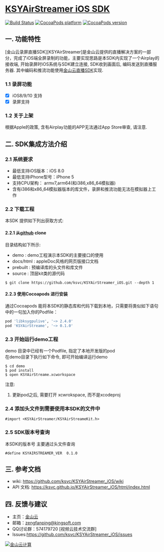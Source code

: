 # [KSYAirStreamer iOS SDK](https://ksvc.github.io/KSYAirStreamer_iOS/html/index.html)

[![Build Status](https://travis-ci.org/ksvc/KSYAirStreamer_iOS.svg?branch=master)](https://travis-ci.org/ksvc/KSYAirStreamer_iOS)
[![CocoaPods platform](https://img.shields.io/cocoapods/p/KSYAirStreamer.svg)](https://cocoapods.org/pods/KSYAirStreamer)
[![CocoaPods version](https://img.shields.io/cocoapods/v/KSYAirStreamer.svg?label=pod_github)](https://cocoapods.org/pods/KSYAirStreamer)

## 一. 功能特性

[金山云录屏直播SDK][KSYAirStreamer]是金山云提供的直播解决方案的一部分，完成了iOS端全屏录制的功能，主要实现思路是本SDK内实现了一个Airplay的接收端, 开始录屏时iOS系统与SDK建立连接, SDK收到画面后, 编码发送到直播服务器. 其中编码和推流功能使用[金山云直播SDK][1]实现.

### 1.1 录屏功能
- [x] iOS8/9/10 支持
- [x] 录屏支持

### 1.2 关于上架
根据Apple的政策, 含有Airplay功能的APP无法通过App Store审查, 请注意.

## 二. SDK集成方法介绍   
### 2.1 系统要求    
* 最低支持iOS版本：iOS 8.0
* 最低支持iPhone型号：iPhone 5
* 支持CPU架构： armv7,arm64(和i386,x86_64模拟器)
* 含有i386和x86_64模拟器版本的库文件，录屏和推流功能无法在模拟器上工作

### 2.2 下载工程
本SDK 提供如下列出获取方式:     

#### 2.2.1 从[github](https://github.com/ksvc/KSYAirStreamer_iOS) clone
目录结构如下所示:
- demo        : demo工程演示本SDK的主要接口的使用
- docs/html   : appleDoc风格的网页版接口文档
- prebuilt    : 预编译库的头文件和库文件
- source      : 顶层kit类的源代码

```
$ git clone https://github.com/ksvc/KSYAirStreamer_iOS.git --depth 1
```

#### 2.2.3 使用Cocoapods 进行安装    
通过Cocoapods 能将本SDK的静态库和代码下载到本地，只需要将类似如下语句中的一句加入你的Podfile：   
```ruby
pod 'libksygpulive', '~> 2.4.0'
pod 'KSYAirStreame', '~> 0.1.0'
```

### 2.3 开始运行demo工程
demo 目录中已经有一个Podfile, 指定了本地开发版的pod    
在demo目录下执行如下命令, 即可开始编译运行demo   
```
$ cd demo
$ pod install
$ open KSYAirStreame.xcworkspace
```

注意:
1. 更新pod之后, 需要打开 xcwrokspace, 而不是xcodeproj


### 2.4 添加头文件到需要使用本SDK的文件中
```
#import <KSYAirStreamer/KSYAirStreameKit.h>
```

### 2.5 SDK版本号查询
本SDK的版本号 主要通过头文件查询
```
#define KSYAIRSTREAMER_VER  0.1.0
```

## 三. 参考文档
* wiki: https://github.com/ksvc/KSYAirStreamer_iOS/wiki
* API 文档: https://ksvc.github.io/KSYAirStreamer_iOS/html/index.html

## 四. 反馈与建议
* 主页：[金山云](http://www.ksyun.com/)
* 邮箱：<zengfanping@kingsoft.com>
* QQ讨论群：574179720 [视频云技术交流群] 
* Issues:<https://github.com/ksvc/KSYAirStreamer_iOS/issues>

<a href="http://www.ksyun.com/"><img src="https://raw.githubusercontent.com/wiki/ksvc/KSYLive_Android/images/logo.png" border="0" alt="金山云计算" /></a>

[1]:https://github.com/ksvc/KSYLive_iOS
